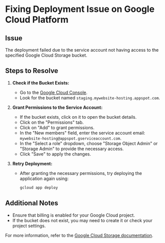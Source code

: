 # Fixing Deployment Issue on Google Cloud Platform

## Issue
The deployment failed due to the service account not having access to the specified Google Cloud Storage bucket.

## Steps to Resolve

1. **Check if the Bucket Exists:**
   - Go to the [Google Cloud Console](https://console.cloud.google.com/storage/browser).
   - Look for the bucket named `staging.mywebsite-hosting.appspot.com`.

2. **Grant Permissions to the Service Account:**
   - If the bucket exists, click on it to open the bucket details.
   - Click on the "Permissions" tab.
   - Click on "Add" to grant permissions.
   - In the "New members" field, enter the service account email: `mywebsite-hosting@appspot.gserviceaccount.com`.
   - In the "Select a role" dropdown, choose "Storage Object Admin" or "Storage Admin" to provide the necessary access.
   - Click "Save" to apply the changes.

3. **Retry Deployment:**
   - After granting the necessary permissions, try deploying the application again using:
     ```bash
     gcloud app deploy
     ```

## Additional Notes
- Ensure that billing is enabled for your Google Cloud project.
- If the bucket does not exist, you may need to create it or check your project settings.

For more information, refer to the [Google Cloud Storage documentation](https://cloud.google.com/storage/docs).
